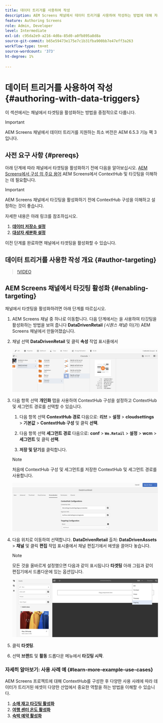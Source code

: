 ```yaml
---
title: 데이터 트리거를 사용하여 작성
description: AEM Screens 채널에서 데이터 트리거를 사용하여 작성하는 방법에 대해 자세히 알아보십시오.
feature: Authoring Screens
role: Admin, Developer
level: Intermediate
exl-id: c95da2e9-a216-4d0a-85d0-a0fb895a8d8a
source-git-commit: b65e59473e175e7c1b31fba900bb7e47eff3a263
workflow-type: tm+mt
source-wordcount: '373'
ht-degree: 1%

---
```


# 데이터 트리거를 사용하여 작성 {#authoring-with-data-triggers}

이 섹션에서는 채널에서 타겟팅을 활성화하는 방법을 중점적으로 다룹니다.

>[!IMPORTANT]
>
>AEM Screens 채널에서 데이터 트리거를 지원하는 최소 버전은 AEM 6.5.3 기능 팩 3입니다.

## 사전 요구 사항 {#prereqs}

아래 단계에 따라 채널에서 타겟팅을 활성화하기 전에 다음을 알아보십시오. [AEM Screens에서 구성 의 주요 용어](configuring-context-hub.md) AEM Screens에서 ContextHub 및 타깃팅을 이해하는 데 필요합니다.

>[!IMPORTANT]
>
>AEM Screens 채널에서 타깃팅을 활성화하기 전에 ContextHub 구성을 이해하고 설정하는 것이 좋습니다.

자세한 내용은 아래 링크를 참조하십시오.

1. **[데이터 저장소 설정](configuring-context-hub.md)**
1. **[대상자 세분화 설정](configuring-context-hub.md)**

이전 단계를 완료하면 채널에서 타겟팅을 활성화할 수 있습니다.

## 데이터 트리거를 사용한 작성 개요 {#author-targeting}

>[!VIDEO](https://video.tv.adobe.com/v/31921)

## AEM Screens 채널에서 타깃팅 활성화 {#enabling-targeting}

채널에서 타겟팅을 활성화하려면 아래 단계를 따르십시오.

1. AEM Screens 채널 중 하나로 이동합니다. 다음 단계에서는 을 사용하여 타깃팅을 활성화하는 방법을 보여 줍니다 **DataDrivenRetail** *(시퀀스 채널)* 이(가) AEM Screens 채널에서 만들어졌습니다.

1. 채널 선택 **DataDrivenRetail** 및 클릭 **속성** 작업 표시줄에서

   ![screen_shot_2019-05-01at43332pm](assets/screen_shot_2019-05-01at43332pm.png)

1. 다음 항목 선택 **개인화** 탭을 사용하여 ContextHub 구성을 설정하고 ContextHub 및 세그먼트 경로를 선택할 수 있습니다.

   1. 다음 항목 선택 **ContextHub 경로** 다음으로: **리브** > **설정** > **cloudsettings** > **기본값** > **ContextHub 구성** 및 클릭 **선택**.

   1. 다음 항목 선택 **세그먼트 경로** 다음으로: **conf** > **`We.Retail`** > **설정** > **wcm** > **세그먼트** 및 클릭 **선택**.

   1. **저장 및 닫기**&#x200B;를 클릭합니다.

   >[!NOTE]
   >
   >처음에 ContextHub 구성 및 세그먼트를 저장한 ContextHub 및 세그먼트 경로를 사용합니다.

   ![screen_shot_2019-05-01at44030pm](assets/screen_shot_2019-05-01at44030pm.png)

1. 다음 위치로 이동하여 선택합니다. **DataDrivenRetail** 출처: **DataDrivenAssets** > **채널** 및 클릭 **편집** 작업 표시줄에서 채널 편집기에서 에셋을 끌어다 놓습니다.

   >[!NOTE]
   >
   >모든 것을 올바르게 설정했으면 다음과 같이 표시됩니다 **타겟팅** 아래 그림과 같이 편집기에서 드롭다운에 있는 옵션입니다.

   ![screen_shot_2019-05-01at44231pm](assets/screen_shot_2019-05-01at44231pm.png)

1. 클릭 **타겟팅**.

1. 선택 **브랜드** 및 **활동** 드롭다운 메뉴에서 **타깃팅 시작**.

### 자세히 알아보기: 사용 사례 예 {#learn-more-example-use-cases}

AEM Screens 프로젝트에 대해 ContextHub를 구성한 후 다양한 사용 사례에 따라 데이터가 트리거된 에셋이 다양한 산업에서 중요한 역할을 하는 방법을 이해할 수 있습니다.

1. **[소매 재고 타깃팅 활성화](retail-inventory-activation.md)**
1. **[여행 센터 온도 활성화](local-temperature-activation.md)**
1. **[숙박 예약 활성화](hospitality-reservation-activation.md)**
